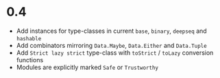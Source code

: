 # 0.4

- Add instances for type-classes in current `base`, `binary`, `deepseq` and `hashable`
- Add combinators mirroring `Data.Maybe`, `Data.Either` and `Data.Tuple`
- Add `Strict lazy strict` type-class with `toStrict` / `toLazy`
  conversion functions
- Modules are explicitly marked `Safe` or `Trustworthy`

